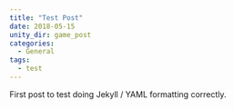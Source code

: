 ```yaml
---
title: "Test Post"
date: 2018-05-15
unity_dir: game_post
categories:
  - General
tags:
  - test
---
```


First post to test doing Jekyll / YAML formatting correctly.